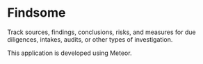 # Findsome
Track sources, findings, conclusions, risks, and measures for due diligences, intakes, audits, or other types of investigation.

This application is developed using Meteor.

